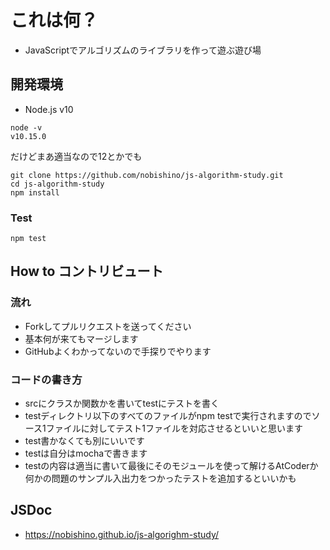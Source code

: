 # これは何？

* JavaScriptでアルゴリズムのライブラリを作って遊ぶ遊び場

## 開発環境

* Node.js v10

```
node -v
v10.15.0
```

だけどまあ適当なので12とかでも

```
git clone https://github.com/nobishino/js-algorithm-study.git
cd js-algorithm-study
npm install
```

### Test

```
npm test
```

## How to コントリビュート

### 流れ

* Forkしてプルリクエストを送ってください
* 基本何が来てもマージします
* GitHubよくわかってないので手探りでやります

### コードの書き方

* srcにクラスか関数かを書いてtestにテストを書く
* testディレクトリ以下のすべてのファイルがnpm testで実行されますのでソース1ファイルに対してテスト1ファイルを対応させるといいと思います
* test書かなくても別にいいです
* testは自分はmochaで書きます
* testの内容は適当に書いて最後にそのモジュールを使って解けるAtCoderか何かの問題のサンプル入出力をつかったテストを追加するといいかも

## JSDoc

* https://nobishino.github.io/js-algorighm-study/

